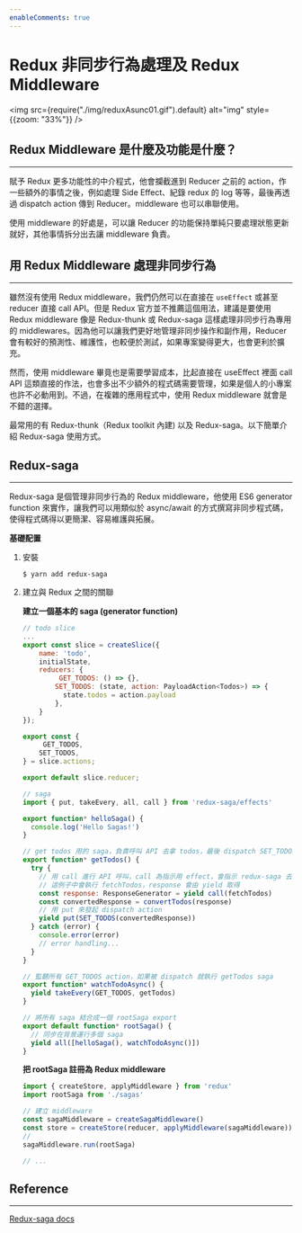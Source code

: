 ```yaml
---
enableComments: true
---
```


# Redux 非同步行為處理及 Redux Middleware

<img src={require("./img/reduxAsunc01.gif").default} alt="img" style={{zoom: "33%"}} />

## Redux Middleware 是什麼及功能是什麼？

---

賦予 Redux 更多功能性的中介程式，他會攔截進到 Reducer 之前的 action，作一些額外的事情之後，例如處理 Side Effect、紀錄 redux 的 log 等等，最後再透過 dispatch action 傳到 Reducer。middleware 也可以串聯使用。

使用 middleware 的好處是，可以讓 Reducer 的功能保持單純只要處理狀態更新就好，其他事情拆分出去讓 middleware 負責。

## 用 Redux Middleware 處理非同步行為

---

雖然沒有使用 Redux middleware，我們仍然可以在直接在 `useEffect` 或甚至 reducer 直接 call API。但是 Redux 官方並不推薦這個用法，建議是要使用 Redux middleware 像是 Redux-thunk 或 Redux-saga 這樣處理非同步行為專用的 middlewares。因為他可以讓我們更好地管理非同步操作和副作用，Reducer 會有較好的預測性、維護性，也較便於測試，如果專案變得更大，也會更利於擴充。

然而，使用 middleware 畢竟也是需要學習成本，比起直接在 useEffect 裡面 call API 這類直接的作法，也會多出不少額外的程式碼需要管理，如果是個人的小專案也許不必動用到。不過，在複雜的應用程式中，使用 Redux middleware 就會是不錯的選擇。

最常用的有 Redux-thunk（Redux toolkit 內建) 以及 Redux-saga。以下簡單介紹 Redux-saga 使用方式。

## Redux-saga

---

Redux-saga 是個管理非同步行為的 Redux middleware，他使用 ES6 generator function 來實作，讓我們可以用類似於 async/await 的方式撰寫非同步程式碼，使得程式碼得以更簡潔、容易維護與拓展。

**基礎配置**

1. 安裝

   ```shell
   $ yarn add redux-saga
   ```

2. 建立與 Redux 之間的關聯

   **建立一個基本的 saga (generator function)**

   ```js
   // todo slice
   ...
   export const slice = createSlice({
       name: 'todo',
       initialState,
       reducers: {
         	GET_TODOS: () => {},
           SET_TODOS: (state, action: PayloadAction<Todos>) => {
             state.todos = action.payload
           },
       }
   });

   export const {
     	GET_TODOS,
       SET_TODOS,
   } = slice.actions;

   export default slice.reducer;

   ```

   ```js
   // saga
   import { put, takeEvery, all, call } from 'redux-saga/effects'

   export function* helloSaga() {
     console.log('Hello Sagas!')
   }

   // get todos 用的 saga，負責呼叫 API 去拿 todos，最後 dispatch SET_TODOS 存入結果
   export function* getTodos() {
     try {
       // 用 call 進行 API 呼叫，call 為指示用 effect，會指示 redux-saga 去執行傳入的 function，
       // 這例子中會執行 fetchTodos，response 會由 yield 取得
       const response: ResponseGenerator = yield call(fetchTodos)
       const convertedResponse = convertTodos(response)
       // 用 put 來發起 dispatch action
       yield put(SET_TODOS(convertedResponse))
     } catch (error) {
       console.error(error)
       // error handling...
     }
   }

   // 監聽所有 GET_TODOS action，如果被 dispatch 就執行 getTodos saga
   export function* watchTodoAsync() {
     yield takeEvery(GET_TODOS, getTodos)
   }

   // 將所有 saga 結合成一個 rootSaga export
   export default function* rootSaga() {
     // 同步在背景運行多個 saga
     yield all([helloSaga(), watchTodoAsync()])
   }
   ```

   **把 rootSaga 註冊為 Redux middleware**

   ```js
   import { createStore, applyMiddleware } from 'redux'
   import rootSaga from './sagas'

   // 建立 middleware
   const sagaMiddleware = createSagaMiddleware()
   const store = createStore(reducer, applyMiddleware(sagaMiddleware))
   //
   sagaMiddleware.run(rootSaga)

   // ...
   ```

## Reference

---

[Redux-saga docs](https://redux-saga.js.org/docs/basics/DeclarativeEffects)
